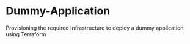 # Dummy-Application
Provisioning the required Infrastructure to deploy a dummy application using Terraform 
